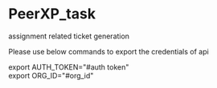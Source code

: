 
# PeerXP_task
assignment related ticket generation 

Please use below commands to export the credentials of api

export AUTH_TOKEN="#auth token"  <br />
export ORG_ID="#org_id"
